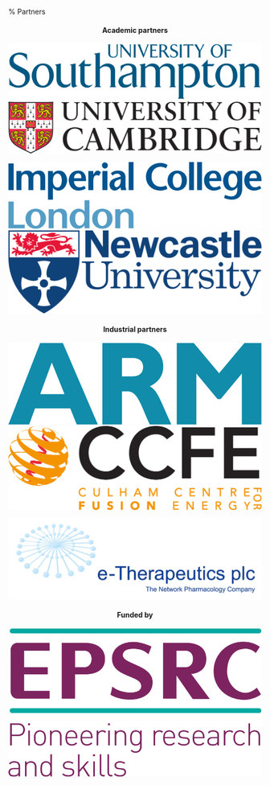 % Partners

<div class="partners">
<center>

#### Academic partners

[![University of Southampton][southampton_logo]](https://www.southampton.ac.uk/)
[![University of Cambridge][cambridge_logo]](https://www.cam.ac.uk/)

[![Imperial College London][icl_logo]](https://www.imperial.ac.uk/)
[![Newcastle University][newcastle_logo]](http://ncl.ac.uk/)

#### Industrial partners
[![ARM][arm_logo]](https://www.arm.com/) [![Culham Centre for Fusion Energy][ccfe_logo]](http://www.ccfe.ac.uk/)

[![e-Therapeutics][etx_logo]](http://www.etherapeutics.co.uk/)

#### Funded by

<!-- TODO: reduce size of EPSRC logo -->

[![EPSRC][epsrc_logo]](https://www.epsrc.ac.uk/)

</center>
</div>

[southampton_logo]: ../img/University_of_Southampton_Logo.svg
[newcastle_logo]: ../img/Newcastle_University_Logo.svg
[cambridge_logo]: ../img/University_of_Cambridge_logo.svg
[icl_logo]: ../img/Imperial_College_London_Logo.svg
[arm_logo]: ../img/ARM_Logo.svg
[ccfe_logo]: ../img/CCFE_Logo.jpg
[etx_logo]: ../img/ETX_Logo.jpg
[epsrc_logo]: ../img/EPSRC_Logo.svg
